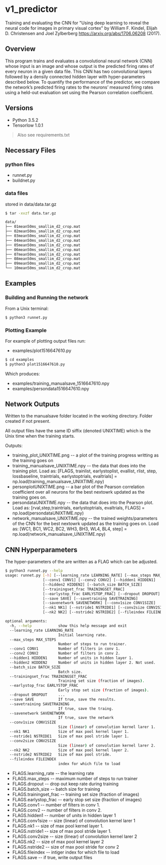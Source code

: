 # v1_predictor
Training and evaluating the CNN for "Using deep learning to reveal the neural code for images in primary visual cortex" by William F. Kindel, Elijah D. Christensen and Joel Zylberberg https://arxiv.org/abs/1706.06208 (2017).

## Overview

This program trains and evaluates a convolutional neural network (CNN) whose input is an image and whose output is the predicted firing rates of every neuron in a given data file. This CNN has two convolutional layers followed by a densily connected hidden layer with hyper-parameters described below. To quantify the performance of the predictor, we compare the network’s predicted firing rates to the neurons’ measured firing rates using a held-out evaluation set using  the Pearson correlation coefficient.

## Versions

- Python 3.5.2
- Tensorlow 1.0.1
> Also see requirements.txt

## Necessary Files

### python files
- runnet.py
- buildnet.py

### data files
stored in data/data.tar.gz

```bash
$ tar -xvzf data.tar.gz

data/
├── 01mean50ms_smallim_d2_crop.mat
├── 02mean50ms_smallim_d2_crop.mat
├── 03mean50ms_smallim_d2_crop.mat
├── 04mean50ms_smallim_d2_crop.mat
├── 05mean50ms_smallim_d2_crop.mat
├── 06mean50ms_smallim_d2_crop.mat
├── 07mean50ms_smallim_d2_crop.mat
├── 08mean50ms_smallim_d2_crop.mat
├── 09mean50ms_smallim_d2_crop.mat
└── 10mean50ms_smallim_d2_crop.mat
```

## Examples

### Building and Running the network

From a Unix terminal:

```bash
$ python3 runnet.py
```

### Plotting Example

For example of plotting output files run:
- examples/plot1516647610.py

```bash
$ cd examples
$ python3 plot1516647610.py
```

Which produces:
- examples/training_manualsave_1516647610.npy
- examples/persondata1516647610.npy

## Network Outputs

Written to the manualsave folder located in the working directory. Folder created if not present.

All output files have the same ID siffix (denoted UNIXTIME) which is the Unix time when the training starts.

Outputs:
- training_plot_UNIXTIME.png -- a plot of the training progress writting as the training goes on
- training_manualsave_UNIXTIME.npy -- the data that does into the training plot. 
    Load as: [FLAGS, trainlist, earlystoplist, evallist, rlist, step, lossbaseline, traintrials, earlystoptrials, evaltrials] = np.load(training_manualsave_UNIXTIME.npy)
- personplotUNIXTIME.png -- a bar plot of the Pearson correlation coefficient over all neurons for the best nextowrk updated as the training goes on.  
- persondataUNIXTIME.npy -- the data that does into the Pearson plot.
    Load as: [rval,step,traintrials, earlystoptrials, evaltrials, FLAGS] = np.load(persondataUNIXTIME.npy)
- network_manualsave_UNIXTIME.npy -- the trained weights/parameters of the CNN for the best nextowrk updated as the training goes on.
    Load as: [WC1, BC1, WC2, BC2, WH3, BH3, WL4, BL4, step] = np.load(network_manualsave_UNIXTIME.npy)

## CNN Hyperparameters

The hyper-parameters of the are written as a FLAG which can be adjusted.

```bash
$ python3 runnet.py --help
usage: runnet.py [-h] [--learning_rate LEARNING_RATE] [--max_steps MAX_STEPS]
                 [--conv1 CONV1] [--conv2 CONV2] [--hidden1 HIDDEN1]
                 [--hidden2 HIDDEN2] [--batch_size BATCH_SIZE]
                 [--trainingset_frac TRAININGSET_FRAC]
                 [--earlystop_frac EARLYSTOP_FRAC] [--dropout DROPOUT]
                 [--save SAVE] [--savetraining SAVETRAINING]
                 [--savenetwork SAVENETWORK] [--conv1size CONV1SIZE]
                 [--nk1 NK1] [--nstride1 NSTRIDE1] [--conv2size CONV2SIZE]
                 [--nk2 NK2] [--nstride2 NSTRIDE2] [--fileindex FILEINDEX]

optional arguments:
  -h, --help            show this help message and exit
  --learning_rate LEARNING_RATE
                        Initial learning rate.
  --max_steps MAX_STEPS
                        Number of steps to run trainer.
  --conv1 CONV1         Number of filters in conv 1.
  --conv2 CONV2         Number of filters in conv 2.
  --hidden1 HIDDEN1     Number of units in hidden layer 1.
  --hidden2 HIDDEN2     Number of units in hidden layer 2. Not used.
  --batch_size BATCH_SIZE
                        Batch size.
  --trainingset_frac TRAININGSET_FRAC
                        Training set size (fraction of images).
  --earlystop_frac EARLYSTOP_FRAC
                        Early stop set size (fraction of images).
  --dropout DROPOUT     ...
  --save SAVE           If true, save the results.
  --savetraining SAVETRAINING
                        If true, save the traing.
  --savenetwork SAVENETWORK
                        If true, save the network
  --conv1size CONV1SIZE
                        Size (linear) of convolution kernel larer 1.
  --nk1 NK1             Size of max pool kernel layer 1.
  --nstride1 NSTRIDE1   Size of max pool stride layer 1.
  --conv2size CONV2SIZE
                        Size (linear) of convolution kernel larer 2.
  --nk2 NK2             Size of max pool kernel layer 2.
  --nstride2 NSTRIDE2   Size of max pool stride.
  --fileindex FILEINDEX
                        index for which file to load
```

- FLAGS.learning_rate -- the learning rate
- FLAGS.max_steps -- maximum number of steps to run trainer
- FLAGS.dropout -- drop out keep rate during training
- FLAGS.batch_size -- batch size for training
- FLAGS.trainingset_frac -- training set size (fraction of images)
- FLAGS.earlystop_frac -- early stop set size (fraction of images)
- FLAGS.conv1 -- number of filters in conv 1.
- FLAGS.conv2 -- number of filters in conv 2.
- FLAGS.hidden1 -- number of units in hidden layer 1
- FLAGS.conv1size -- size (linear) of convolution kernel larer 1
- FLAGS.nk1 -- size of max pool kernel layer 1.
- FLAGS.nstride1 -- size of max pool stride layer 1.
- FLAGS.conv2size -- size (linear) of convolution kernel larer 2
- FLAGS.nk2 -- size of max pool kernel layer 2
- FLAGS.nstride2 -- size of max pool stride for conv 2
- FLAGS.fileindex -- intiger index for which file to load
- FLAGS.save -- if true, write output files